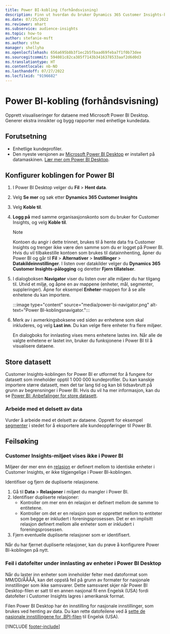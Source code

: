 ```yaml
---
title: Power BI-kobling (forhåndsvisning)
description: Finn ut hvordan du bruker Dynamics 365 Customer Insights-koblingen i Power BI.
ms.date: 07/25/2022
ms.reviewer: mhart
ms.subservice: audience-insights
ms.topic: how-to
author: stefanie-msft
ms.author: sthe
manager: shellyha
ms.openlocfilehash: 656a695b8b3f1ec2b5fbaad69feba7f1f0b73dee
ms.sourcegitcommit: 594081c82ca385f7143b3416378533aaf2d6d0d3
ms.translationtype: HT
ms.contentlocale: nb-NO
ms.lasthandoff: 07/27/2022
ms.locfileid: "9196682"
---
```

# <a name="power-bi-connector-preview"></a>Power BI-kobling (forhåndsvisning)

Opprett visualiseringer for dataene med Microsoft Power BI Desktop. Generer ekstra innsikter og bygg rapporter med enhetlige kundedata.

## <a name="prerequisites"></a>Forutsetning

- Enhetlige kundeprofiler.
- Den nyeste versjonen av [Microsoft Power BI Desktop](https://powerbi.microsoft.com/desktop/) er installert på datamaskinen. [Lær mer om Power BI Desktop](/power-bi/desktop-what-is-desktop).

## <a name="configure-the-connector-for-power-bi"></a>Konfigurer koblingen for Power BI

1. I Power BI Desktop velger du **Fil** > **Hent data**.

1. Velg **Se mer** og søk etter **Dynamics 365 Customer Insights**

1. Velg **Koble til**.

1. **Logg på** med samme organisasjonskonto som du bruker for Customer Insights, og velg **Koble til**.
   > [!NOTE]
   > Kontoen du angir i dette trinnet, brukes til å hente data fra Customer Insights og trenger ikke være den samme som du er logget på Power BI. Hvis du vil tilbakestille kontoen som brukes til datainnhenting, åpner du Power BI og går til **Fil** > **Alternativer** > **Instillinger** > **Datakildeinnstillinger**. I listen over datakilder velger du **Dynamics 365 Customer Insights-pålogging** og deretter **Fjern tillatelser**.  

1. I dialogboksen **Navigator** viser du listen over alle miljøer du har tilgang til. Utvid et miljø, og åpne en av mappene (enheter, mål, segmenter, suppleringer). Åpne for eksempel **Enheter**-mappen for å se alle enhetene du kan importere.

   :::image type="content" source="media/power-bi-navigator.png" alt-text="Power BI-koblingsnavigator.":::

1. Merk av i avmerkingsboksene ved siden av enhetene som skal inkluderes, og velg **Last inn**. Du kan velge flere enheter fra flere miljøer.

   En dialogboks for innlasting vises mens enhetene lastes inn. Når alle de valgte enhetene er lastet inn, bruker du funksjonene i Power BI til å visualisere dataene.

## <a name="large-data-sets"></a>Store datasett

Customer Insights-koblingen for Power BI er utformet for å fungere for datasett som inneholder opptil 1 000 000 kundeprofiler. Du kan kanskje importere større datasett, men det tar lang tid og kan bli tidsavbrutt på grunn av begrensninger i Power BI. Hvis du vil ha mer informasjon, kan du se [Power BI: Anbefalinger for store datasett](/power-bi/admin/service-premium-what-is#large-datasets).

### <a name="work-with-a-subset-of-data"></a>Arbeide med et delsett av data

Vurder å arbeide med et delsett av dataene. Opprett for eksempel [segmenter](segments.md) i stedet for å eksportere alle kundeoppføringer til Power BI.

## <a name="troubleshooting"></a>Feilsøking

### <a name="customer-insights-environment-doesnt-show-in-power-bi"></a>Customer Insights-miljøet vises ikke i Power BI

Miljøer der mer enn én [relasjon](relationships.md) er definert mellom to identiske enheter i Customer Insights, er ikke tilgjengelige i Power BI-koblingen.

Identifiser og fjern de dupliserte relasjonene.

1. Gå til **Data** > **Relasjoner** i miljøet du mangler i Power BI.
1. Identifiser dupliserte relasjoner:
   - Kontroller om mer enn én relasjon er definert mellom de samme to entitetene.
   - Kontroller om det er en relasjon som er opprettet mellom to entiteter som begge er inkludert i foreningsprosessen. Det er en implisitt relasjon definert mellom alle enheter som er inkludert i foreningsprosessen.
1. Fjern eventuelle dupliserte relasjoner som er identifisert.

Når du har fjernet dupliserte relasjoner, kan du prøve å konfigurere Power BI-koblingen på nytt.

### <a name="errors-on-date-fields-when-loading-entities-in-power-bi-desktop"></a>Feil i datofelter under innlasting av enheter i Power BI Desktop

Når du laster inn enheter som inneholder felter med datoformat som MM/DD/ÅÅÅÅ, kan det oppstå feil på grunn av formater for nasjonale innstillinger som ikke samsvarer. Dette samsvaret skjer når Power BI Desktop-filen er satt til en annen nasjonal fil enn Engelsk (USA) fordi datofelter i Customer Insights lagres i amerikansk format.

Filen Power BI Desktop har én innstilling for nasjonale innstillinger, som brukes ved henting av data. Du kan rette datofeilene ved å [sette de nasjonale innstillingene for .BPI-filen](/power-bi/fundamentals/supported-languages-countries-regions#choose-the-language-or-locale-of-power-bi-desktop) til Engelsk (USA).

[!INCLUDE [footer-include](includes/footer-banner.md)]
